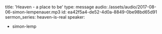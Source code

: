 title: 'Heaven - a place to be'
type: message
audio: /assets/audio/2017-08-06-simon-lempenauer.mp3
id: ea42f5a4-de52-4d0a-8849-0be98bd65d91
sermon_series: heaven-is-real
speaker:
  - simon-lemp
